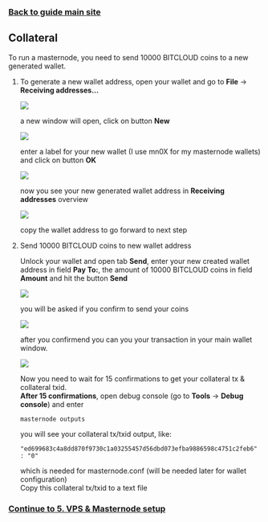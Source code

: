 ### **[Back to guide main site](readme.md)**

## Collateral
To run a masternode, you need to send 10000 BITCLOUD coins to a new generated wallet.

1. To generate a new wallet address, open your wallet and go to **File** -> **Receiving addresses...**

    <img src="https://node-support.network/coins/bitcloud/4_collateral/1.png">
    
    a new window will open, click on button **New**
    
    <img src="https://node-support.network/coins/bitcloud/4_collateral/2.png">

    enter a label for your new wallet (I use mn0X for my masternode wallets) and click on button **OK**

    <img src="https://node-support.network/coins/bitcloud/4_collateral/3.png">

    now you see your new generated wallet address in **Receiving addresses** overview

    <img src="https://node-support.network/coins/bitcloud/4_collateral/4.png">
    
    copy the wallet address to go forward to next step

2. Send 10000 BITCLOUD coins to new wallet address

    Unlock your wallet and open tab **Send**, enter your new created wallet address in field **Pay To:**, the amount of 10000 BITCLOUD coins in field **Amount** and hit the button **Send**
    
    <img src="https://node-support.network/coins/bitcloud/4_collateral/5.png">
    
    you will be asked if you confirm to send your coins
    
    <img src="https://node-support.network/coins/bitcloud/4_collateral/6.png">
    
    after you confirmend you can you your transaction in your main wallet window.
    
    <img src="https://node-support.network/coins/bitcloud/4_collateral/7.png">
    
    Now you need to wait for 15 confirmations to get your collateral tx & collateral txid.\
    **After 15 confirmations**, open debug console (go to **Tools** -> **Debug console**) and enter
    
    `masternode outputs`
    
    you will see your collateral tx/txid output, like:
    
    `"ed699683c4a8dd870f9730c1a03255457d56dbd073efba9886598c4751c2feb6" : "0"`
    
    which is needed for masternode.conf (will be needed later for wallet configuration)\
    Copy this collateral tx/txid to a text file

### **[Continue to 5. VPS & Masternode setup](mn_guide_create_vps.md)**
